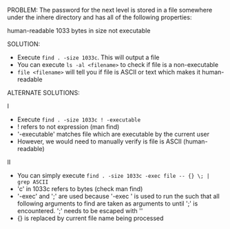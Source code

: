 PROBLEM: 
The password for the next level is stored in a file somewhere under the inhere directory and has all of the following properties:

human-readable
1033 bytes in size
not executable

SOLUTION: 

- Execute `find . -size 1033c`. This will output a file
- You can execute `ls -al <filename>` to check if file is a non-executable  
- `file <filename>` will tell you if file is ASCII or text which makes it human-readable 

ALTERNATE SOLUTIONS:

I 

- Execute `find . -size 1033c ! -executable`
- ! refers to not expression (man find)
- '-executable' matches file which are executable by the current user
- However, we would need to manually verify is file is ASCII (human-readable) 

II

- You can simply execute `find . -size 1033c -exec file -- {} \; | grep ASCII`
- 'c' in 1033c refers to bytes (check man find)
- '-exec' and '\;' are used because '-exec <command>' is used to run the <command> such that all following arguments to find are taken as arguments to <command> until ';' is encountered. ';' needs to be escaped with '\'
- {} is replaced by current file name being processed 
